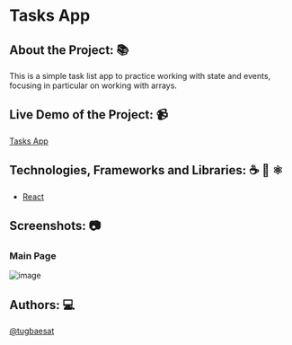 # Tasks App

## About the Project: 📚

This is a simple task list app to practice working with state and events,
focusing in particular on working with arrays.

## Live Demo of the Project: 📹

[Tasks App](https://react-form-tugbaesat.vercel.app)

## Technologies, Frameworks and Libraries: ☕️ 🐍 ⚛️
- [React](https://react.dev/)

## Screenshots: 📷

### Main Page
![image](https://github.com/tugbaesat/react-form-app/assets/114342008/a0e26afb-1dd4-4d31-ae8f-13e42a1c384f)


## Authors: 💻
[@tugbaesat](https://github.com/tugbaesat)

